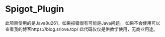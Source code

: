 # Spigot_Plugin
此项目使用的是Java8u261，如果报错很有可能是Java问题。
如果不会使用可以查看我的博客https://blog.srlove.top/
此代码仅仅是供教学使用，无商业用途。
